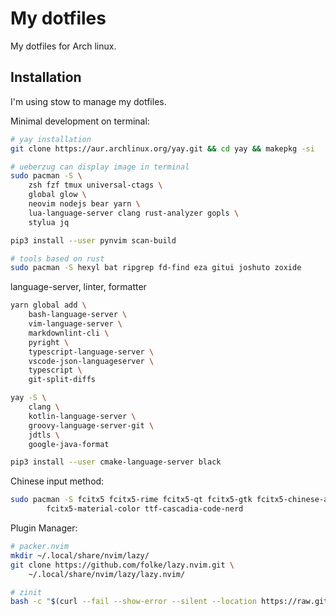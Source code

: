 # My dotfiles

My dotfiles for Arch linux.

## Installation

I'm using stow to manage my dotfiles.

Minimal development on terminal:

```bash
# yay installation
git clone https://aur.archlinux.org/yay.git && cd yay && makepkg -si

# ueberzug can display image in terminal
sudo pacman -S \
    zsh fzf tmux universal-ctags \
    global glow \
    neovim nodejs bear yarn \
    lua-language-server clang rust-analyzer gopls \
    stylua jq

pip3 install --user pynvim scan-build

# tools based on rust
sudo pacman -S hexyl bat ripgrep fd-find eza gitui joshuto zoxide
```

language-server, linter, formatter

```bash
yarn global add \
    bash-language-server \
    vim-language-server \
    markdownlint-cli \
    pyright \
    typescript-language-server \
    vscode-json-languageserver \
    typescript \
    git-split-diffs

yay -S \
    clang \
    kotlin-language-server \
    groovy-language-server-git \
    jdtls \
    google-java-format

pip3 install --user cmake-language-server black
```

Chinese input method:

```bash
sudo pacman -S fcitx5 fcitx5-rime fcitx5-qt fcitx5-gtk fcitx5-chinese-addons \
        fcitx5-material-color ttf-cascadia-code-nerd
```

Plugin Manager:

```bash
# packer.nvim
mkdir ~/.local/share/nvim/lazy/
git clone https://github.com/folke/lazy.nvim.git \
    ~/.local/share/nvim/lazy/lazy.nvim/

# zinit
bash -c "$(curl --fail --show-error --silent --location https://raw.githubusercontent.com/zdharma-continuum/zinit/HEAD/scripts/install.sh)"
```
